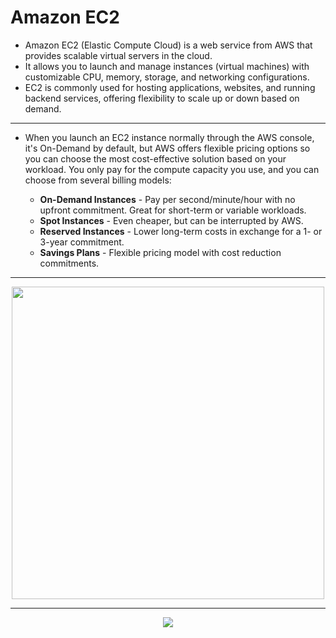 <!-- omit in toc -->
# Amazon EC2

* Amazon EC2 (Elastic Compute Cloud) is a web service from AWS that provides scalable virtual servers
in the cloud. 
* It allows you to launch and manage instances (virtual machines) with customizable CPU, memory,
storage, and networking configurations. 
* EC2 is commonly used for hosting applications, websites, and running backend services, 
offering flexibility to scale up or down based on demand. 
---

* When you launch an EC2 instance normally through the AWS console, it's On-Demand by default, but AWS offers flexible pricing options so you can choose the most cost-effective solution based on your workload.
You only pay for the compute capacity you use, and you can choose from several billing models:

  - **On-Demand Instances** - Pay per second/minute/hour with no        upfront commitment. Great for short-term or variable workloads.
  - **Spot Instances** - Even cheaper, but can be interrupted by AWS.
  - **Reserved Instances** - Lower long-term costs in exchange for a 1- or 3-year commitment.
  - **Savings Plans** - Flexible pricing model with cost reduction commitments.

---


<div align="center">
  <img src="./resources/images/ec2.png" width="500">
</div>



---
<!--NAVIGATION_START -->
<div style="text-align: center">

[![](https://img.shields.io/badge/Next-02--ec2--components.md-197935?style=for-the-badge&labelColor=red&width=300)](./ec2-components.md)</div>
